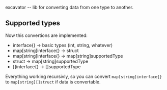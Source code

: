 excavator -- lib for converting data from one type to another.

## Supported types
Now this convertions are implemented:

* interface{} -> basic types (int, string, whatever)
* map[string]interface{} -> struct
* map[string]interface{} -> map[string]supportedType
* struct -> map[string]supportedType
* []interface{} -> []supportedType

Everything working recursivly, so you can convert `map[string]interface{}` to 
`map[string][]struct` if data is convertable.
